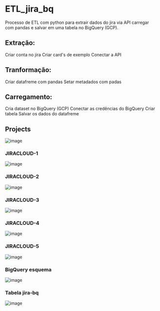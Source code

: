 # ETL_jira_bq
Processo de ETL com python para extrair dados do jira via API carregar com pandas e salvar em uma tabela no BigQuery (GCP).

## Extração:
Criar conta no jira
Criar card's de exemplo
Conectar a API
## Tranformação:
Criar datafreme com pandas
Setar metadados com padas
## Carregamento:
Cria dataset no BigQuery (GCP)
Conectar as credências do BigQuery
Criar tabela 
Salvar os dados do datafreme

## Projects
![image](https://github.com/vitorsantos-vs/ETL_jira_bq/assets/65210992/2a213c44-adf9-45a2-8ac9-cafa1fee6625)

### JIRACLOUD-1

![image](https://github.com/vitorsantos-vs/ETL_jira_bq/assets/65210992/833cb5b9-7d09-4429-a315-d72d99001a00)

### JIRACLOUD-2

![image](https://github.com/vitorsantos-vs/ETL_jira_bq/assets/65210992/9662d18c-b593-4a36-a042-083a28d7a91b)

### JIRACLOUD-3

![image](https://github.com/vitorsantos-vs/ETL_jira_bq/assets/65210992/cefda096-6c34-4cea-96e3-d3b46699a97d)

### JIRACLOUD-4

![image](https://github.com/vitorsantos-vs/ETL_jira_bq/assets/65210992/37992762-00f6-49c3-8632-504594cecde0)

### JIRACLOUD-5

![image](https://github.com/vitorsantos-vs/ETL_jira_bq/assets/65210992/70bbb6de-bae4-4a71-97d4-c94d563c8bd8)

### BigQuery esquema

![image](https://github.com/vitorsantos-vs/ETL_jira_bq/assets/65210992/9312ab18-f1a8-4df4-abf7-a90117849d24)

### Tabela jira-bq

![image](https://github.com/vitorsantos-vs/ETL_jira_bq/assets/65210992/5fad9015-5492-424e-9778-7193d4b7956c)

